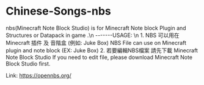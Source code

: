 # Chinese-Songs-nbs
nbs(Minecraft Note Block Studio) is for Minecraft Note block Plugin and Structures or Datapack in game .\n
-------USAGE: \n
1.
NBS 可以用在Minecraft 插件 及 音階盒 (例如: Juke Box)
NBS File can use on Minecraft plugin and note block (EX: Juke Box)
2.
若要編輯NBS檔案 請先下載 Minecraft Note Block Studio
If you need to edit file, please download Minecraft Note Block Studio first.

Link: https://opennbs.org/
